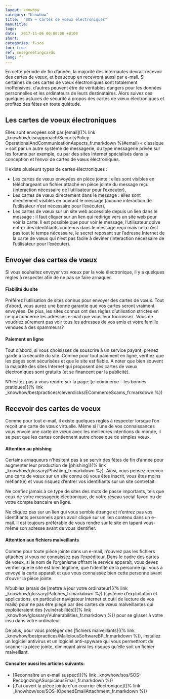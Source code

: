 ```yaml
---
layout: knowhow
category: "Knowhow"
title:  "SOS – Cartes de voeux électroniques"
menutitle:
logo:
date:  2017-11-06 00:00:00 +0100
short:
categories: f-sos
toc: true
ref: sosegreetingcards
lang: fr
---
```


En cette période de fin d’année, la majorité des internautes devrait recevoir des cartes de vœux, et beaucoup en recevront aussi par e-mail. Si certaines de ces cartes de vœux électroniques sont totalement inoffensives, d’autres peuvent être de véritables dangers pour les données personnelles et les ordinateurs de leurs destinataires. Alors suivez ces quelques astuces de sécurité à propos des cartes de vœux électroniques et profitez des fêtes en toute quiétude.

## Les cartes de voeux électroniques
Elles sont envoyées soit par [email]({% link _knowhow/cisoapproach/SecurityPolicy-OperationalAndCommunicationAspects_fr.markdown %}#email) « classique » soit par un autre système de messagerie, du type messagerie privée sur les forums par exemple, ou par des sites Internet spécialisés dans la conception et l’envoi de cartes de vœux électroniques.

Il existe plusieurs types de cartes électroniques :

* Les cartes de vœux envoyées en pièce jointe : elles sont visibles en téléchargeant un fichier attaché en pièce jointe du message reçu (interaction nécessaire de l’utilisateur pour l’exécuter),
* Les cartes de vœux directement dans le message : elles sont directement visibles en ouvrant le message (aucune interaction de l’utilisateur n’est nécessaire pour l’exécuter),
* Les cartes de vœux sur un site web accessible depuis un lien dans le message : il faut cliquer sur un lien qui redirige vers un site web pour voir la carte. Il est possible que pour voir le message, l’utilisateur doive entrer des identifiants contenus dans le message reçu mais cela n’est pas tout le temps nécessaire, le secret reposant sur l’adresse Internet de la carte de vœux qui n’est pas facile à deviner (interaction nécessaire de l’utilisateur pour l’exécuter).

## Envoyer des cartes de vœux
Si vous souhaitez envoyer vos vœux par la voie électronique, il y a quelques règles à respecter afin de ne pas se faire arnaquer.

#### Fiabilité du site
Préférez l’utilisation de sites connus pour envoyer des cartes de vœux. Tout d’abord, vous aurez une bonne garantie que vos cartes seront vraiment envoyées. De plus, les sites connus ont des règles d’utilisation strictes en ce qui concerne les adresses e-mail que vous leur fournissez. Vous ne voudriez sûrement pas voir tous les adresses de vos amis et votre famille vendues à des spammeurs?

#### Paiement en ligne
Tout d’abord, si vous choisissez de souscrire à un service payant, prenez garde à la sécurité du site. Comme pour tout paiement en ligne, vérifiez que les pages sont sécurisées et que le site est fiable. A noter que bien souvent la majorité des sites Internet qui proposent des cartes de vœux électroniques sont gratuits (et se financent par la publicité).

N’hésitez pas à vous rendre sur la page: [e-commerce – les bonnes pratiques]({% link _knowhow/bestpractices/cleverclicks/ECommerceScams_fr.markdown %})

## Recevoir des cartes de voeux
Comme pour tout e-mail, il existe quelques règles à respecter lorsque l’on reçoit une carte de vœux virtuelle. Même si l’une de vos connaissances vous envoie une carte de vœux avec les meilleures intentions du monde, il se peut que les cartes contiennent autre chose que de simples vœux.

#### Attention au phishing
Certains arnaqueurs n’hésitent pas à se servir des fêtes de fin d’année pour augmenter leur production de  [phishing]({% link _knowhow/glossary/Phishing_fr.markdown %}). Ainsi, vous pensez recevoir une carte de vœux sur un site connu où vous êtes inscrit, vous êtes moins méfiant(e) et vous risquez d’entrer vos identifiants sur un site contrefait.

Ne confiez jamais à ce type de sites des mots de passe importants, tels que ceux de votre messagerie électronique, de votre réseau social favori ou de votre compte bancaire en ligne.

Ne cliquez pas sur un lien qui vous semble étrange et n’entrez pas vos identifiants personnels après avoir cliqué sur un lien contenu dans un e-mail. Il est toujours préférable de vous rendre sur le site en tapant vous-même son adresse avant de vous identifier.

#### Attention aux fichiers malveillants
Comme pour toute pièce jointe dans un e-mail, n’ouvrez pas les fichiers attachés si vous ne connaissez pas l’expéditeur. Dans le cadre des cartes de vœux, si le nom de l’organisme offrant le service apparaît, vous devez vérifier que le site est bien légitime, que l’identité de la personne qui vous a envoyé la carte apparaît et que vous connaissez bien cette personne avant d’ouvrir la pièce jointe.

N’oubliez jamais de [mettre à jour votre ordinateur]({% link _knowhow/glossary/Patches_fr.markdown %}) (système d’exploitation et applications, en particulier navigateur Internet et outil de lecture de vos mails) pour ne pas être piégé par des cartes de vœux malveillantes qui exploiteraient des  [vulnérabilités]({% link _knowhow/glossary/Vulnerabilities_fr.markdown %}) pour se glisser à votre insu dans votre ordinateur.

De plus, pour vous protéger des [fichiers malveillants]({% link _knowhow/bestpractices/MaliciousSoftwareBP_fr.markdown %}), installez un logiciel antivirus et un logiciel anti-spyware qui vous permettront de scanner la pièce jointe, diminuant ainsi les risques qu’elle soit un fichier malveillant.

#### Consulter aussi les articles suivants:

* [Reconnaître un e-mail suspect]({% link _knowhow/sos/SOS-RecognizingASuspiciousEmail_fr.markdown %})
* [J'ai ouvert la pièce jointe d'un courrier électronique]({% link _knowhow/sos/SOS-IOpenedEmailAttachment_fr.markdown %})
